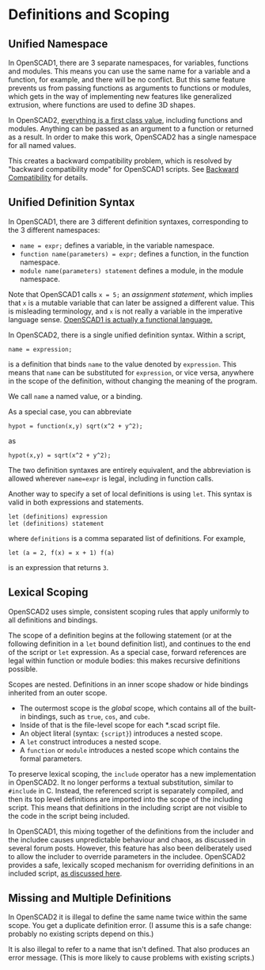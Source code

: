 # Definitions and Scoping

## Unified Namespace
In OpenSCAD1, there are 3 separate namespaces, for variables, functions and modules.
This means you can use the same name for a variable and a function, for example,
and there will be no conflict. But this same feature prevents us from passing
functions as arguments to functions or modules, which gets in the way of
implementing new features like generalized extrusion, where functions are used
to define 3D shapes.

In OpenSCAD2, [everything is a first class value](First_Class_Values.md),
including functions and modules.
Anything can be passed as an argument to a function or returned as a result.
In order to make this work, OpenSCAD2 has a single namespace for all named values.

This creates a backward compatibility problem, which is resolved by
"backward compatibility mode" for OpenSCAD1 scripts.
See [Backward Compatibility](Backward_Compatibility.md) for details.

## Unified Definition Syntax
In OpenSCAD1, there are 3 different definition syntaxes, corresponding to
the 3 different namespaces:
* `name = expr;` defines a variable, in the variable namespace.
* `function name(parameters) = expr;` defines a function, in the function namespace.
* `module name(parameters) statement` defines a module, in the module namespace.

Note that OpenSCAD1 calls `x = 5;` an *assignment statement*,
which implies that `x` is a mutable variable that can later be assigned a different value.
This is misleading terminology, and `x` is not really a variable in the imperative
language sense.
[OpenSCAD1 is actually a functional language.](Declarative_Semantics.md)

In OpenSCAD2, there is a single unified definition syntax.
Within a script,
```
name = expression;
```
is a definition that binds `name` to the value denoted by `expression`.
This means that `name` can be substituted for `expression`,
or vice versa, anywhere in the scope of the definition,
without changing the meaning of the program.

We call `name` a named value, or a binding.

As a special case, you can abbreviate
```
hypot = function(x,y) sqrt(x^2 + y^2);
```
as
```
hypot(x,y) = sqrt(x^2 + y^2);
```
The two definition syntaxes are entirely equivalent,
and the abbreviation is allowed wherever `name=expr` is legal,
including in function calls.

Another way to specify a set of local definitions
is using `let`. This syntax is valid in both expressions and statements.
```
let (definitions) expression
let (definitions) statement
```
where `definitions` is a comma separated list of definitions.
For example,
```
let (a = 2, f(x) = x + 1) f(a)
```
is an expression that returns `3`.

## Lexical Scoping
OpenSCAD2 uses simple, consistent scoping rules that apply
uniformly to all definitions and bindings.

The scope of a definition begins at the following statement
(or at the following definition in a `let` bound definition list),
and continues to the end of the script or `let` expression.
As a special case, forward references are legal within function or
module bodies: this makes recursive definitions possible.

Scopes are nested. Definitions in an inner scope
shadow or hide bindings inherited from an outer scope.
* The outermost scope is the *global* scope,
  which contains all of the built-in bindings,
  such as `true`, `cos`, and `cube`.
* Inside of that is the file-level scope for each *.scad script file.
* An object literal (syntax: `{script}`) introduces a nested scope.
* A `let` construct introduces a nested scope.
* A `function` or `module` introduces a nested scope which contains
  the formal parameters.

To preserve lexical scoping, the `include` operator has a new implementation
in OpenSCAD2. It no longer performs a textual substitution, similar to `#include` in C.
Instead, the referenced script is separately compiled,
and then its top level definitions are imported
into the scope of the including script. This means that definitions in the including
script are not visible to the code in the script being included.

In OpenSCAD1, this mixing together of the definitions from the includer and the includee
causes unpredictable behaviour and chaos, as discussed in several forum posts.
However, this feature has also been deliberately used to allow the includer to override
parameters in the includee. OpenSCAD2 provides a safe, lexically scoped mechanism for
overriding definitions in an included script, [as discussed here](Objects.md).

## Missing and Multiple Definitions
In OpenSCAD2 it is illegal to define the same name twice within the same scope.
You get a duplicate definition error. (I assume this is a safe change: probably no
existing scripts depend on this.)

It is also illegal to refer to a name that isn't defined.
That also produces an error message. (This is more likely to cause problems
with existing scripts.)
